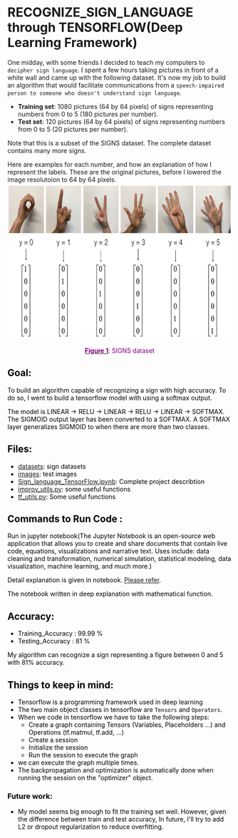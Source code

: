 # RECOGNIZE_SIGN_LANGUAGE through TENSORFLOW(Deep Learning Framework)

 One midday, with some friends I decided to teach my computers to `decipher sign language`. 
 I spent a few hours taking pictures in front of a white wall and came up with the following dataset. 
 It's now my job to build an algorithm that would facilitate communications from a `speech-impaired person to someone who doesn't understand sign language`.

- **Training set**: 1080 pictures (64 by 64 pixels) of signs representing numbers from 0 to 5 (180 pictures per number).
- **Test set**: 120 pictures (64 by 64 pixels) of signs representing numbers from 0 to 5 (20 pictures per number).

Note that this is a subset of the SIGNS dataset. The complete dataset contains many more signs.

Here are examples for each number, and how an explanation of how I represent the labels. These are the original pictures, before I lowered the image resolutoion to 64 by 64 pixels.
<img src="images/hands.png" style="width:800px;height:350px;"><caption><center> <u><font color='purple'> **Figure 1**</u><font color='purple'>: SIGNS dataset <br> <font color='black'> </center>
 
 
## Goal:
 To build an algorithm capable of recognizing a sign with high accuracy. 
 To do so, I went to build a tensorflow model with using a softmax output.

The model is LINEAR -> RELU -> LINEAR -> RELU -> LINEAR -> SOFTMAX. The SIGMOID output layer has been converted to a SOFTMAX.
A SOFTMAX layer generalizes SIGMOID to when there are more than two classes.

## Files:

- [datasets](datasets): sign datasets
- [images](images): test images
- [Sign_language_TensorFlow.ipynb](Sign_language_TensorFlow.ipynb): Complete project describtion
- [improv_utils.py](improv_utils.py): some useful functions
- [tf_utils.py](tf_utils.py): Some useful functions

## Commands to Run Code :
Run in jupyter notebook(The Jupyter Notebook is an open-source web application that allows you to create and share documents that contain live code, equations, visualizations and narrative text. Uses include: data cleaning and transformation, numerical simulation, statistical modeling, data visualization, machine learning, and much more.)

Detail explanation is given in notebook. [Please refer](Sign_language_TensorFlow.ipynb).

The notebook written in deep explanation with mathematical function.
 
 ## Accuracy:
 - Training_Accuracy : 99.99 %
 - Testing_Accuracy  : 81 %
 
My algorithm can recognize a sign representing a figure between 0 and 5 with 81% accuracy.



## Things to keep in mind:

- Tensorflow is a programming framework used in deep learning
- The two main object classes in tensorflow are `Tensors` and `Operators`. 
- When we code in tensorflow we have to take the following steps:
    - Create a graph containing Tensors (Variables, Placeholders ...) and Operations (tf.matmul, tf.add, ...)
    - Create a session
    - Initialize the session
    - Run the session to execute the graph
- we can execute the graph multiple times.
- The backpropagation and optimization is automatically done when running the session on the "optimizer" object.

### Future work:
- My model seems big enough to fit the training set well. 
However, given the difference between train and test accuracy, In future, I'll try to add L2 or dropout regularization to reduce overfitting. 

